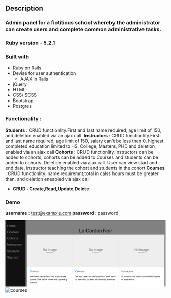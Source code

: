 ## Description

### Admin panel for a fictitious school whereby the administrator can create users and complete common administrative tasks.




### Ruby version -  5.2.1


### Built with
  * Ruby on Rails
  * Devise for user authentication
    * AJAX in Rails
  * jQuery 
  * HTML
  * CSS/ SCSS
  * Bootstrap
  * Postgres

### Functionality :
 **Students** : CRUD functionlity.First and last name required, age limit of 150, and deletion enabled via an ajax call.
 **Instructors** : CRUD functionlity.First and last name required, age limit of 150, salary can't be less then 0, highest completed education limited to HS, College, Masters, PHD and deletion enabled via an ajax call
**Cohorts** : CRUD functionlity.Instructors can be added to cohorts, cohorts can be added to Courses and students can be added to cohorts. Deletion enabled via ajax call. User can view start and end date, instructor teaching the cohort and students in the cohort
**Courses** : CRUD functionlity. name requiremnt,total in calss hours must be greater than, and deletion eneabled via ajax call
 * **CRUD : Create,Read,Update,Delete**



### Demo 
 **username** : test@example.com
 **password** : password

![Alt text](admin-panel-screenshot.png)
<img width="1396" alt="courses" src="https://user-images.githubusercontent.com/33199892/45792327-4c1fd300-bc5b-11e8-8717-d190cdbb49ae.png">

